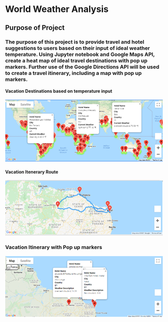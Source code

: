 # World Weather Analysis

## Purpose of Project

### The purpose of this project is to provide travel and hotel suggestions to users based on their input of ideal weather temperature. Using Jupyter notebook and Google Maps API, create a heat map of ideal travel destinations with pop up markers. Further use of the Google Directions API will be used to create a travel itinerary, including a map with pop up markers. 

#### Vacation Destinations based on temperature input
![Map1](/Vacation_Search/WeatherPy_vacation_map.png)

#### Vacation Itenerary Route
![Map2](/Vacation_Itinerary/WeatherPy_travel_map.png)

### Vacation Itinerary with Pop up markers
![Map3](/Vacation_Itinerary/WeathPy_travel_map_marker.png)



